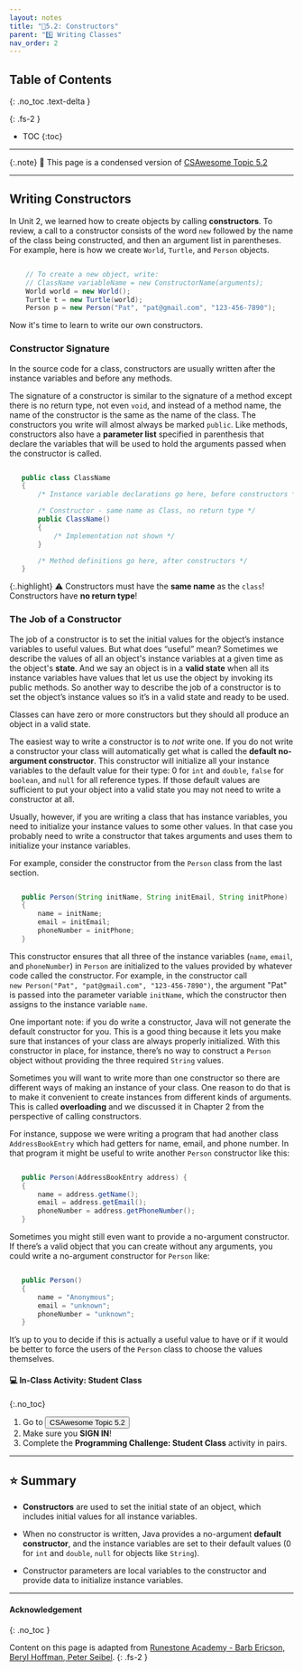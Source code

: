 ```yaml
---
layout: notes
title: "📓5.2: Constructors" 
parent: "5️⃣ Writing Classes"
nav_order: 2
---
```


## Table of Contents
{: .no_toc .text-delta }

{: .fs-2 }
- TOC
{:toc}

---

{:.note}
📖 This page is a condensed version of [CSAwesome Topic 5.2](https://runestone.academy/ns/books/published/csawesome/Unit5-Writing-Classes/topic-5-2-writing-constructors.html?mode=browsing) 

---

## Writing Constructors

In Unit 2, we learned how to create objects by calling **constructors**. To
review, a call to a constructor consists of the word ``new`` followed by the
name of the class being constructed, and then an argument list in parentheses.
For example, here is how we create ``World``, ``Turtle``, and ``Person``
objects.

```java

    // To create a new object, write:
    // ClassName variableName = new ConstructorName(arguments);
    World world = new World();
    Turtle t = new Turtle(world);
    Person p = new Person("Pat", "pat@gmail.com", "123-456-7890");
```

Now it's time to learn to write our own constructors.

### Constructor Signature

In the source code for a class, constructors are usually written after the
instance variables and before any methods.

The signature of a constructor is similar to the signature of a method except
there is no return type, not even ``void``, and instead of a method name, the
name of the constructor is the same as the name of the class. The constructors
you write will almost always be marked ``public``. Like methods, constructors
also have a **parameter list** specified in parenthesis that declare the
variables that will be used to hold the arguments passed when the constructor is
called.

```java

   public class ClassName
   {
       /* Instance variable declarations go here, before constructors */

       /* Constructor - same name as Class, no return type */
       public ClassName()
       {
           /* Implementation not shown */
       }

       /* Method definitions go here, after constructors */
   }
```

{:.highlight}
⚠️ Constructors must have the **same name** as the `class`! Constructors have **no return type**!

### The Job of a Constructor

The job of a constructor is to set the initial values for the object’s instance
variables to useful values. But what does “useful” mean? Sometimes we describe
the values of all an object's instance variables at a given time as the object's
**state**. And we say an object is in a **valid state** when all its instance
variables have values that let us use the object by invoking its public methods.
So another way to describe the job of a constructor is to set the object’s
instance values so it’s in a valid state and ready to be used.

Classes can have zero or more constructors but they should all produce an object
in a valid state.

The easiest way to write a constructor is to *not* write one. If you do not
write a constructor your class will automatically get what is called the
**default no-argument constructor**. This constructor will initialize all your
instance variables to the default value for their type: 0 for ``int`` and
``double``, ``false`` for ``boolean``, and ``null`` for all reference types. If
those default values are sufficient to put your object into a valid state you may
not need to write a constructor at all.

Usually, however, if you are writing a class that has instance variables, you
need to initialize your instance values to some other values. In that case you
probably need to write a constructor that takes arguments and uses them to
initialize your instance variables.

For example, consider the constructor from the ``Person`` class from the last
section.

```java

   public Person(String initName, String initEmail, String initPhone)
   {
       name = initName;
       email = initEmail;
       phoneNumber = initPhone;
   }
```

This constructor ensures that all three of the instance variables (``name``, ``email``, and ``phoneNumber``) in ``Person`` 
are initialized to the values provided by whatever code called the constructor. For example, in the constructor call  
``new Person("Pat", "pat@gmail.com", "123-456-7890")``, the argument "Pat" is passed into the parameter variable ``initName``, 
which the constructor then assigns to the instance variable ``name``.  

One important note: if you do write a constructor, Java will not generate the
default constructor for you. This is a good thing because it lets you make sure
that instances of your class are always properly initialized. With this
constructor in place, for instance, there’s no way to construct a ``Person``
object without providing the three required ``String`` values.

Sometimes you will want to write more than one constructor so there are
different ways of making an instance of your class. One reason to do that is to
make it convenient to create instances from different kinds of arguments. This
is called **overloading** and we discussed it in Chapter 2 from the perspective
of calling constructors.

For instance, suppose we were writing a program that had another class
``AddressBookEntry`` which had getters for name, email, and phone number. In
that program it might be useful to write another ``Person`` constructor like
this:

```java

   public Person(AddressBookEntry address) {
   {
       name = address.getName();
       email = address.getEmail();
       phoneNumber = address.getPhoneNumber();
   }
```

Sometimes you might still even want to provide a no-argument constructor. If
there’s a valid object that you can create without any arguments, you could
write a no-argument constructor for ``Person`` like:

```java

   public Person()
   {
       name = "Anonymous";
       email = "unknown";
       phoneNumber = "unknown";
   }
```

It’s up to you to decide if this is actually a useful value to have or if it
would be better to force the users of the ``Person`` class to choose the
values themselves.

#### 💻 In-Class Activity: Student Class
{:.no_toc}


<div class="task" markdown="block">

1. Go to <a href="https://runestone.academy/ns/books/published/csawesome/Unit5-Writing-Classes/topic-5-2-writing-constructors.html?mode=browsing"><button type="button" name="button" class="btn">CSAwesome Topic 5.2</button></a> 
2. Make sure you **SIGN IN**!
3. Complete the **Programming Challenge: Student Class** activity in pairs.

</div>

---

## ⭐️ Summary

- **Constructors** are used to set the initial state of an object, which includes initial values for all instance variables.

- When no constructor is written, Java provides a no-argument **default constructor**, and the instance variables are set to their default values (0 for ``int`` and ``double``, ``null`` for objects like ``String``).

- Constructor parameters are local variables to the constructor and provide data to initialize instance variables.
  

---

#### Acknowledgement
{: .no_toc }

Content on this page is adapted from [Runestone Academy - Barb Ericson, Beryl Hoffman, Peter Seibel](https://runestone.academy/ns/books/published/csawesome/index.html?mode=browsing).
{: .fs-2 }

